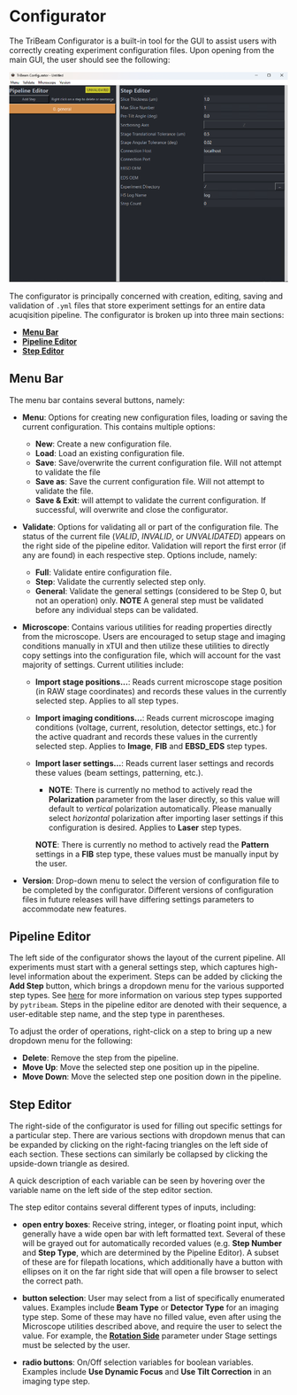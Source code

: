 # Configurator

The TriBeam Configurator is a built-in tool for the GUI to assist users with correctly creating experiment configuration files. Upon opening from the main GUI, the user should see the following:

![configurator_landing_page](configurator.png)

The configurator is principally concerned with creation, editing, saving and validation of `.yml` files that store experiment settings for an entire data acuqisition pipeline. The configurator is broken up into three main sections:

- [**Menu Bar**](#menu-bar)
- [**Pipeline Editor**](#pipeline-editor)
- [**Step Editor**](#step-editor)

## Menu Bar

The menu bar contains several buttons, namely:

- **Menu**: Options for creating new configuration files, loading or saving the current configuration. This contains multiple options:
    - **New**: Create a new configuration file.
    - **Load**: Load an existing configuration file.
    - **Save**: Save/overwrite the current configuration file. Will not attempt to validate the file
    - **Save as**: Save the current configuration file. Will not attempt to validate the file.
    - **Save & Exit**: will attempt to validate the current configuration. If successful, will overwrite and close the configurator.

- **Validate**: Options for validating all or part of the configuration file. The status of the current file (*VALID*, *INVALID*, or *UNVALIDATED*) appears on the right side of the pipeline editor. Validation will report the first error (if any are found) in each respective step. Options include, namely:
    - **Full**: Validate entire configuration file.
    - **Step**: Validate the currently selected step only.
    - **General**: Validate the general settings (considered to be Step 0, but not an operation) only.
**NOTE** A general step must be validated before any individual steps can be validated.

- **Microscope**: Contains various utilities for reading properties directly from the microscope. Users are encouraged to setup stage and imaging conditions manually in xTUI and then utilize these utilities to directly copy settings into the configuration file, which will account for the vast majority of settings. Current utilities include:

    - **Import stage positions...**: Reads current microscope stage position (in RAW stage coordinates) and records these values in the currently selected step. Applies to all step types.
    - **Import imaging conditions...**: Reads current microscope imaging conditions (voltage, current, resolution, detector settings, etc.) for the active quadrant and records these values in the currently selected step. Applies to **Image**, **FIB** and **EBSD_EDS** step types.
    - **Import laser settings...**: Reads current laser settings and records these values (beam settings, patterning, etc.). 
        - **NOTE**: There is currently no method to actively read the **Polarization** parameter from the laser directly, so this value will default to *vertical* polarization automatically. Please manually select *horizontal* polarization after importing laser settings if this configuration is desired. Applies to **Laser** step types.

        **NOTE**: There is currently no method to actively read the **Pattern** settings in a **FIB** step type, these values must be manually input by the user.

- **Version**: Drop-down menu to select the version of configuration file to be completed by the configurator. Different versions of configuration files in future releases will have differing settings parameters to accommodate new features.

## Pipeline Editor

The left side of the configurator shows the layout of the current pipeline. All experiments must start with a general settings step, which captures high-level information about the experiment. Steps can be added by clicking the **Add Step** button, which brings a dropdown menu for the various supported step types. See [here](../../config_file/steps/index.html) for more information on various step types supported by ``pytribeam``. Steps in the pipeline editor are denoted with their sequence, a user-editable step name, and the step type in parentheses.

To adjust the order of operations, right-click on a step to bring up a new dropdown menu for the following:

- **Delete**: Remove the step from the pipeline.
- **Move Up**: Move the selected step one position up in the pipeline.
- **Move Down**: Move the selected step one position down in the pipeline.

## Step Editor

The right-side of the configurator is used for filling out specific settings for a particular step. There are various sections with dropdown menus that can be expanded by clicking on the right-facing triangles on the left side of each section. These sections can similarly be collapsed by clicking the upside-down triangle as desired.

A quick description of each variable can be seen by hovering over the variable name on the left side of the step editor section. 

The step editor contains several different types of inputs, including:

- **open entry boxes**: Receive string, integer, or floating point input, which generally have a wide open bar with left formatted text. Several of these will be grayed out for automatically recorded values (e.g. **Step Number** and **Step Type**, which are determined by the Pipeline Editor). A subset of these are for filepath locations, which additionally have a button with ellipses on it on the far right side that will open a file browser to select the correct path.

- **button selection**: User may select from a list of specifically enumerated values. Examples include **Beam Type** or **Detector Type** for an imaging type step. Some of these may have no filled value, even after using the Microscope utilities described above, and require the user to select the value. For example, the [**Rotation Side**](../../reference_frame/#rotation-side) parameter under Stage settings must be selected by the user.

- **radio buttons**: On/Off selection variables for boolean variables. Examples include **Use Dynamic Focus** and **Use Tilt Correction** in an imaging type step.